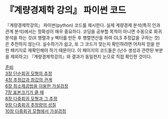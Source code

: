 # 『계량경제학 강의』 파이썬 코드

『계량경제학강의』 파이썬(python) 코드를 제시한다. 실제 계량경제
분석(특히 인과관계 분석)에서는 정확성이 매우 중요하다. 코딩을 공부할
목적이 아니면 수동으로 회귀분석을 하는 것(X 행렬과 y 벡터를 만든 후
행렬연산을 하여 OLS 추정값을 구하는 것)은 추천하지 않는다. 실수하기가
쉽고, 또 그 코드가 맞는지 확인하려면 어차피 믿을 만한 패키지로
재확인해야 하기 때문이다. 이 페이지의 코드들은 (난수 생성과 관련된
부분을 제외하고) 『계량경제학강의』와 결과가 동일한지 눈으로 직접
확인한 것이다.

[준비](Prepare%20Data.md)<br />
[3장 단순회귀 모형의 추정](notbooks/03.ipynb)<br />
[4장 추정값과 참값의 관계](notbooks/04.ipynb)<br />
[6장 최소제곱법을 이용한 가설검정](notbooks/06.ipynb)<br />
[7장 표본크기가 클 때](notbooks/07.ipynb)<br />
[8장 다중회귀 모형과 그 추정](notbooks/08.ipynb)<br />
[9장 다중회귀 추정량의 성질](notbooks/09.ipynb)<br />
[10장 다중회귀 모형에서 가설검정](notbooks/10.ipynb)<br />
